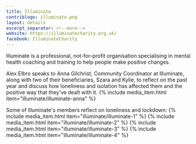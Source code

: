 ```yaml
---
title: Illuminate
contriblogo: illuminate.png
layout: details
excerpt_separator: <!--more-->
website: https://illuminatecharity.org.uk/
facebook: IlluminateCharity
---
```

Illuminate is a professional, not-for-profit organisation specialising in mental health coaching and training to help people make positive changes.
<!--more-->

Alex Elbro speaks to Anna Gilchrist, Community Coordinator at Illuminate, along with two of their beneficiaries, Szara and Kylie, to reflect on the past year and discuss how loneliness and isolation has affected them and the positive way that they’ve dealt with it.
{% include media_item.html item="illuminate/illuminate-anna" %}

Some of Illuminate's members reflect on loneliness and lockdown:
{% include media_item.html item="illuminate/illuminate-1" %}
{% include media_item.html item="illuminate/illuminate-2" %}
{% include media_item.html item="illuminate/illuminate-3" %}
{% include media_item.html item="illuminate/illuminate-4" %}